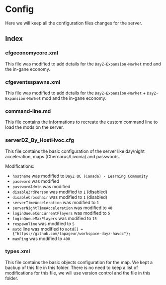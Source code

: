 # Config

Here we will keep all the configuration files changes for the server.

## Index

### cfgeconomycore.xml

This file was modified to add details for the `DayZ-Expansion-Market` mod and the in-gane economy.

### cfgeventsspawns.xml

This file was modified to add details for the `DayZ-Expansion-Market` + `DayZ-Expansion-Market` mod and the in-gane economy.

### command-line.md

This file contains the informations to recreate the custom command line to load the mods on the server.

### serverDZ_By_HostHvoc.cfg

This file contains the basic configuration of the server like day/night acceleration, maps (Chernarus/Livonia) and passwords.

Modifications:
* `hostname` was modified to `DayZ QC (Canada) - Learning Community`
* `password` was modified
* `passwordAdmin` was modified
* `disable3rdPerson` was modified to `1` (disabled)
* `disableCrosshair` was modified to `1` (disabled)
* `serverTimeAcceleration` was modified to `1`
* `serverNightTimeAcceleration` was modified to `48`
* `loginQueueConcurrentPlayers` was modified to `5`
* `loginQueueMaxPlayers` was modified to `15`
* `respawnTime` was modified to `5`
* `motd` line was modified to `motd[] = {"https://github.com/tapageur/workspace-dayz-havoc"};`
* `maxPing` was modified to `400`

### types.xml

This file contains the basic objects configuration for the map. We kept a backup of this file in this folder. There is no need to keep a list of modifications for this file, we will use version control and the file in this folder.
